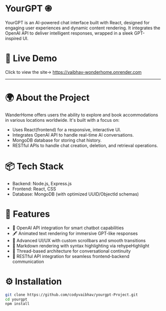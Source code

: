 # YourGPT ֎
YourGPT is an AI-powered chat interface built with React, designed for engaging user experiences and dynamic content rendering. It integrates the OpenAI API to deliver intelligent responses, wrapped in a sleek GPT-inspired UI.

# 🚀 Live Demo
Click to view the site-> https://vaibhav-wonderhome.onrender.com

---

# 🌍 About the Project
WanderHome offers users the ability to explore and book accommodations in various locations worldwide. It's built with a focus on:

- Uses React(frontend) for a responsive, interactive UI.
- Integrates OpenAI API to handle real-time AI conversations.
- MongoDB database for storing chat history.
- RESTful APIs to handle chat creation, deletion, and retrieval operations.

#  📦  Tech Stack
- Backend: Node.js, Express.js
- Frontend: React, CSS
- Database: MongoDB (with optimized UUID/ObjectId schemas)

#  🚀 Features
- 🔮 OpenAI API integration for smart chatbot capabilities
- 🖋️ Animated text rendering for immersive GPT-like responses
- 🎨 Advanced UI/UX with custom scrollbars and smooth transitions
- 🧱 Markdown rendering with syntax highlighting via rehypeHighlight
- 🧠 Thread-based architecture for conversational continuity
- 🔌 RESTful API integration for seamless frontend-backend communication


# ⚙️ Installation

```bash
git clone https://github.com/codyvaibhav/yourgpt-Project.git
cd yourgpt
npm install
```

